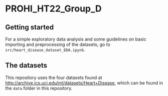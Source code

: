 # PROHI_HT22_Group_D
## Getting started
For a simple exploratory data analysis and some guidelines on basic importing and preprocessing of the datasets, go to `src/heart_disease_dataset_EDA.ipynb`.
## The datasets
This repository uses the four datasets found at http://archive.ics.uci.edu/ml/datasets/Heart+Disease, which can be found in the `data` folder in this repository.